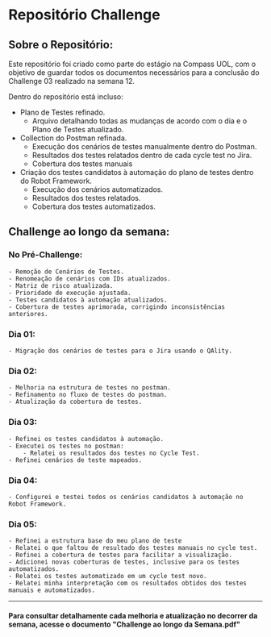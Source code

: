 # Repositório Challenge
## Sobre o Repositório:
Este repositório foi criado como parte do estágio na Compass UOL, com o objetivo de guardar todos os documentos necessários para a conclusão do Challenge 03 realizado na semana 12.

Dentro do repositório está incluso:

* Plano de Testes refinado.
    * Arquivo detalhando todas as mudanças de acordo com o dia e o Plano de Testes atualizado.
* Collection do Postman refinada.
    * Execução dos cenários de testes manualmente dentro do Postman.
    * Resultados dos testes relatados dentro de cada cycle test no Jira.
    * Cobertura dos testes manuais
* Criação dos testes candidatos à automação do plano de testes dentro do Robot Framework.
    * Execução dos cenários automatizados.
    * Resultados dos testes relatados.
    * Cobertura dos testes automatizados.


## Challenge ao longo da semana:
### No Pré-Challenge:
    - Remoção de Cenários de Testes.
    - Renomeação de cenários com IDs atualizados.
    - Matriz de risco atualizada.
    - Prioridade de execução ajustada.
    - Testes candidatos à automação atualizados.
    - Cobertura de testes aprimorada, corrigindo inconsistências anteriores.

### Dia 01:
    - Migração dos cenários de testes para o Jira usando o QAlity.


### Dia 02:
    - Melhoria na estrutura de testes no postman.
    - Refinamento no fluxo de testes do postman.
    - Atualização da cobertura de testes.

### Dia 03:
    - Refinei os testes candidatos à automação.
    - Executei os testes no postman:
        - Relatei os resultados dos testes no Cycle Test.
    - Refinei cenários de teste mapeados.

### Dia 04:
    - Configurei e testei todos os cenários candidatos à automação no Robot Framework.

### Dia 05:
    - Refinei a estrutura base do meu plano de teste
    - Relatei o que faltou de resultado dos testes manuais no cycle test.
    - Refinei a cobertura de testes para facilitar a visualização.
    - Adicionei novas coberturas de testes, inclusive para os testes automatizados.
    - Relatei os testes automatizado em um cycle test novo.
    - Relatei minha interpretação com os resultados obtidos dos testes manuais e automatizados.
---
#### Para consultar detalhamente cada melhoria e atualização no decorrer da semana,  acesse o documento "Challenge ao longo da Semana.pdf"